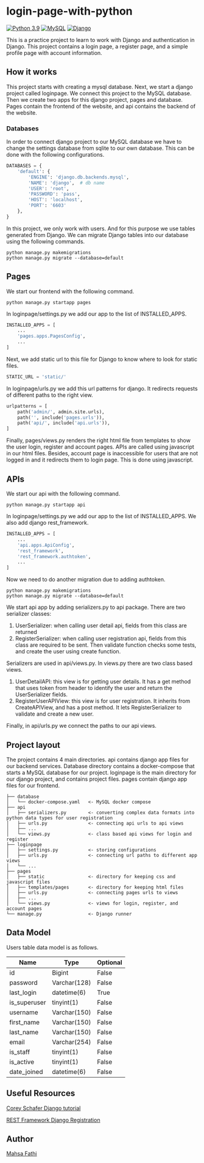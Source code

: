 # login-page-with-python

[![Python 3.9](https://img.shields.io/badge/Python-3.9-green.svg)](https://www.python.org/)
[![MySQL](https://img.shields.io/badge/MySQL-8.0-6082B6)](https://www.mysql.com/)
[![Django](https://img.shields.io/badge/Django-4.2-355E3B)](https://www.djangoproject.com/)

This is a practice project to learn to work with Django and authentication in Django. This project contains a login page, a register page, and a simple profile page with account information.

## How it works

This project starts with creating a mysql database. Next, we start a django project called loginpage. 
We connect this project to the MySQL database. Then we create two apps for this django project, pages and database.
Pages contain the frontend of the website, and api contains the backend of the website.

### Databases

In order to connect django project to our MySQL database we have to change the settings database from sqlite to our own database.
This can be done with the following configurations.

```python
DATABASES = {
    'default': {
        'ENGINE': 'django.db.backends.mysql',
        'NAME': 'django',  # db name
        'USER': 'root',
        'PASSWORD': 'pass',
        'HOST': 'localhost',
        'PORT': '6603'
    },
}
```

In this project, we only work with users. And for this purpose we use tables generated from Django.
We can migrate Django tables into our database using the following commands.

```shell
python manage.py makemigrations
python manage.py migrate --database=default
```

## Pages

We start our frontend with the following command.

```shell
python manage.py startapp pages
```

In loginpage/settings.py we add our app to the list of INSTALLED_APPS.

```python
INSTALLED_APPS = [
    ...
    'pages.apps.PagesConfig',
    ...
]
```
Next, we add static url to this file for Django to know where to look for static files.

```python
STATIC_URL = 'static/'
```

In loginpage/urls.py we add this url patterns for django. It redirects requests of different paths to the right view.

```python
urlpatterns = [
    path('admin/', admin.site.urls),
    path('', include('pages.urls')),
    path('api/', include('api.urls')),
]
```
Finally, pages/views.py renders the right html file from templates to show the user login, register and account pages.
APIs are called using javascript in our html files. 
Besides, account page is inaccessible for users that are not logged in and it redirects them to login page. This is done
using javascript.

## APIs

We start our api with the following command.

```shell
python manage.py startapp api
```

In loginpage/settings.py we add our app to the list of INSTALLED_APPS. We also add django rest_framework.

```python
INSTALLED_APPS = [
    ...
    'api.apps.ApiConfig',
    'rest_framework',
    'rest_framework.authtoken',
    ...
]
```
Now we need to do another migration due to adding authtoken.

```shell
python manage.py makemigrations
python manage.py migrate --database=default
```

We start api app by adding serializers.py to api package. There are two serializer classes:
1. UserSerializer: when calling user detail api, fields from this class are returned
2. RegisterSerializer: when calling user registration api, fields from this class are required to be sent. Then validate function checks some tests, and create the user using create function.

Serializers are used in api/views.py. In views.py there are two class based views.
1. UserDetailAPI: this view is for getting user details. It has a get method that uses token from header to identify the user and return the UserSerializer fields.
2. RegisterUserAPIView: this view is for user registration. It inherits from CreateAPIView, and has a post method. It lets RegisterSerializer to validate and create a new user.

Finally, in api/urls.py we connect the paths to our api views.

## Project layout

The project contains 4 main directories. 
api contains django app files for our backend services.
Database directory contains a docker-compose that starts a MySQL database for our project.
loginpage is the main directory for our django project, and contains project files.
pages contain django app files for our frontend.

```text
├── database
│   └── docker-compose.yaml   <- MySQL docker compose
├── api
│   ├── serializers.py        <- converting complex data formats into python data types for user registration
│   ├── urls.py               <- connecting api urls to api views
│   ├── ...
│   └── views.py              <- class based api views for login and register
├── loginpage
│   ├── settings.py           <- storing configurations
│   ├── urls.py               <- connecting url paths to different app views
│   └── ...
├── pages
│   ├── static                <- directory for keeping css and javascript files
│   ├── templates/pages       <- directory for keeping html files
│   ├── urls.py               <- connecting pages urls to views
│   ├── ...
│   └── views.py              <- views for login, register, and account pages
└── manage.py                 <- Django runner
```

## Data Model

Users table data model is as follows.

| Name         | Type         | Optional |
|--------------|--------------|----------|
| id           | Bigint       | False    |
| password     | Varchar(128) | False    |
| last_login   | datetime(6)  | True     |
| is_superuser | tinyint(1)   | False    |
| username     | Varchar(150) | False    |
| first_name   | Varchar(150) | False    |
| last_name    | Varchar(150) | False    |
| email        | Varchar(254) | False    |
| is_staff     | tinyint(1)   | False    |
| is_active    | tinyint(1)   | False    |
| date_joined  | datetime(6)  | False    |

## Useful Resources

[Corey Schafer Django tutorial](https://www.youtube.com/playlist?list=PL-osiE80TeTtoQCKZ03TU5fNfx2UY6U4p)

[REST Framework Django Registration](https://www.codersarts.com/post/how-to-create-register-and-login-api-using-django-rest-framework-and-token-authentication)


## Author

[Mahsa Fathi](https://www.linkedin.com/in/mahsa-fathi-68216112b/)
